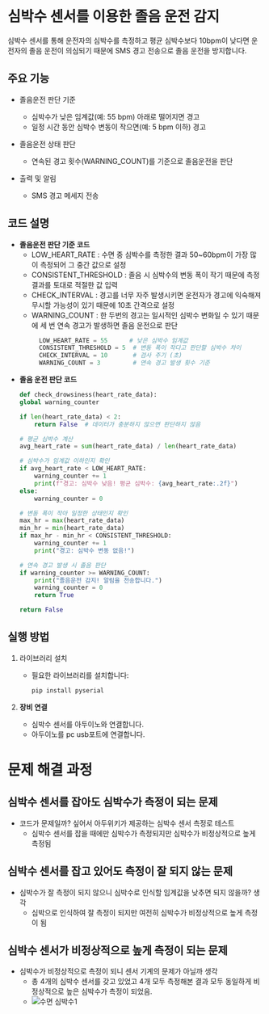 # 심박수 센서를 이용한 졸음 운전 감지
심박수 센서를 통해 운전자의 심박수를 측정하고 평균 심박수보다 10bpm이 낮다면 운전자의 졸음 운전이 의심되기 때문에 SMS 경고 전송으로 졸음 운전을 방지합니다.


## 주요 기능
- 졸음운전 판단 기준
  - 심박수가 낮은 임계값(예: 55 bpm) 아래로 떨어지면 경고
  - 일정 시간 동안 심박수 변동이 작으면(예: 5 bpm 이하) 경고
  
- 졸음운전 상태 판단
  - 연속된 경고 횟수(WARNING_COUNT)를 기준으로 졸음운전을 판단
  
- 출력 및 알림
  - SMS 경고 메세지 전송

## 코드 설명
- **졸음운전 판단 기준 코드**
  - LOW_HEART_RATE : 수면 중 심박수를 측정한 결과 50~60bpm이 가장 많이 측정되어 그 중간 값으로 설정
  - CONSISTENT_THRESHOLD : 졸음 시 심박수의 변동 폭이 작기 때문에 측정 결과를 토대로 적절한 값 입력 
  - CHECK_INTERVAL : 경고를 너무 자주 발생시키면 운전자가 경고에 익숙해져 무시할 가능성이 있기 때문에 10초 간격으로 설정
  - WARNING_COUNT : 한 두번의 경고는 일시적인 심박수 변화일 수 있기 때문에 세 번 연속 경고가 발생하면 졸음 운전으로 판단
    ```python
      LOW_HEART_RATE = 55      # 낮은 심박수 임계값
      CONSISTENT_THRESHOLD = 5  # 변동 폭이 작다고 판단할 심박수 차이
      CHECK_INTERVAL = 10       # 검사 주기 (초)
      WARNING_COUNT = 3         # 연속 경고 발생 횟수 기준

- **졸음 운전 판단 코드**
    ```python
  def check_drowsiness(heart_rate_data):
    global warning_counter

    if len(heart_rate_data) < 2:
        return False  # 데이터가 충분하지 않으면 판단하지 않음

    # 평균 심박수 계산
    avg_heart_rate = sum(heart_rate_data) / len(heart_rate_data)

    # 심박수가 임계값 이하인지 확인
    if avg_heart_rate < LOW_HEART_RATE:
        warning_counter += 1
        print(f"경고: 심박수 낮음! 평균 심박수: {avg_heart_rate:.2f}")
    else:
        warning_counter = 0

    # 변동 폭이 작아 일정한 상태인지 확인
    max_hr = max(heart_rate_data)
    min_hr = min(heart_rate_data)
    if max_hr - min_hr < CONSISTENT_THRESHOLD:
        warning_counter += 1
        print("경고: 심박수 변동 없음!")

    # 연속 경고 발생 시 졸음 판단
    if warning_counter >= WARNING_COUNT:
        print("졸음운전 감지! 알림을 전송합니다.")
        warning_counter = 0
        return True

    return False

## 실행 방법

1. 라이브러리 설치
   - 필요한 라이브러리를 설치합니다:
     ```bash
     pip install pyserial
     ```

2. **장비 연결**
   -  심박수 센서를 아두이노와 연결합니다.
   - 아두이노를 pc usb포트에 연결합니다. 

# 문제 해결 과정
## 심박수 센서를 잡아도 심박수가 측정이 되는 문제 
- 코드가 문제일까? 싶어서 아두위키가 제공하는 심박수 센서 측정로 테스트
  - 심박수 센서를 잡을 때에만 심박수가 측정되지만 심박수가 비정상적으로 높게 측정됨

## 심박수 센서를 잡고 있어도 측정이 잘 되지 않는 문제
- 심박수가 잘 측정이 되지 않으니 심박수로 인식할 임계값을 낮추면 되지 않을까? 생각
  - 심박으로 인식하여 잘 측정이 되지만 여전히 심박수가 비정상적으로 높게 측정이 됨

## 심박수 센서가 비정상적으로 높게 측정이 되는 문제
- 심박수가 비정상적으로 측정이 되니 센서 기계의 문제가 아닐까 생각
  - 총 4개의 심박수 센서를 갖고 있었고 4개 모두 측정해본 결과 모두 동일하게 비정상적으로 높은 심박수가 측정이 되었음.
  - ![수면 심박수1](https://github.com/user-attachments/assets/8482c7ad-6271-4c36-988e-74b93168794f)

